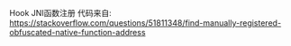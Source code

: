 Hook JNI函数注册
代码来自: https://stackoverflow.com/questions/51811348/find-manually-registered-obfuscated-native-function-address
